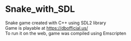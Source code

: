 # Snake_with_SDL

Snake game created with C++ using SDL2 library <br />
Game is playable at https://dbofficial.us/ <br />
To run it on the web, game was compiled using Emscripten
